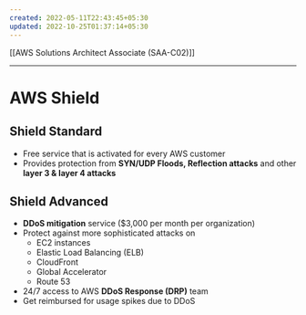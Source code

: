 ```yaml
---
created: 2022-05-11T22:43:45+05:30
updated: 2022-10-25T01:37:14+05:30
---
```

[[AWS Solutions Architect Associate (SAA-C02)]]

---
# AWS Shield

## Shield Standard
-   Free service that is activated for every AWS customer
-   Provides protection from **SYN/UDP Floods, Reflection attacks** and other **layer 3 & layer 4 attacks**

## Shield Advanced
-   **DDoS mitigation** service ($3,000 per month per organization)
-   Protect against more sophisticated attacks on
	- EC2 instances
	- Elastic Load Balancing (ELB)
	- CloudFront
	- Global Accelerator
	- Route 53
-   24/7 access to AWS **DDoS Response (DRP)** team
-   Get reimbursed for usage spikes due to DDoS